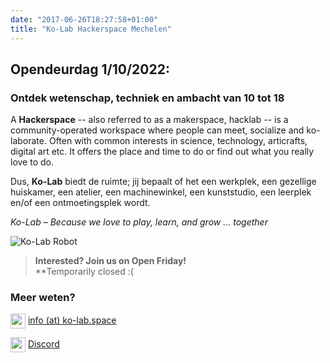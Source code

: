 ```yaml
---
date: "2017-06-26T18:27:58+01:00"
title: "Ko-Lab Hackerspace Mechelen"
---
```

## Opendeurdag 1/10/2022:
### Ontdek wetenschap, techniek en ambacht van 10 tot 18
A **Hackerspace** -- also referred to as a makerspace, hacklab -- is a community-operated workspace where people can meet, socialize and ko-laborate. Often with common interests in science, technology, articrafts, digital art etc. It offers the place and time to do or find out what you really love to do.

Dus, **Ko-Lab** biedt de ruimte; jij bepaalt of het een werkplek, een gezellige huiskamer, een atelier, een machinewinkel, een kunststudio, een leerplek en/of een ontmoetingsplek wordt. 

_Ko-Lab – Because we love to play, learn, and grow … together_

![Ko-Lab Robot](images/ko-lab-robot-transparant-768x1024.png#floatright)

> **Interested? Join us on Open Friday!**  
> **Temporarily closed :( 

### Meer weten?
<img src="/images/fontawesome/envelope.svg" style="width:1.5rem;vertical-align: middle;"> [info (at) ko-lab.space](mailto:info(at)ko-lab.space)

<img src="/images/fontawesome/discord.svg" style="width:1.5rem;vertical-align: middle;"> [Discord](https://discord.gg/uy6PHwCQ)
